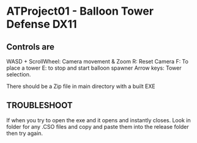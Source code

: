 # ATProject01 - Balloon Tower Defense DX11
## Controls are 

WASD + ScrollWheel:  Camera movement & Zoom
R: Reset Camera
F: To place a tower
E: to stop and start balloon spawner
Arrow keys: Tower selection.

There should be a Zip file in main directory with a built EXE

## TROUBLESHOOT
If when you try to open the exe and it opens and instantly closes.
Look in folder for any .CSO files and copy and paste them into the release folder then try again.